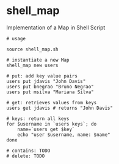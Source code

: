 # shell_map
Implementation of a Map in Shell Script

	# usage
	
	source shell_map.sh
	
	# instantiate a new Map
	shell_map new users
	
	# put: add key value pairs
	users put jdavis "John Davis"
	users put bnegrao "Bruno Negrao" 
	users put msilva "Mariana Silva"
	
	# get: retrieves values from keys
	users get jdavis # returns "John Davis"
	
	# keys: return all keys 
	for $username in `users keys`; do
		name=`users get $key`
		echo "user $username, name: $name"
	done
	
	# contains: TODO
	# delete: TODO
